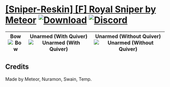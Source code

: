 # [\[Sniper-Reskin\] \[F\] Royal Sniper by Meteor](https://github.com/Klokinator/FE-Repo/tree/main/Battle%20Animations/Infantry%20-%20(Bow)%20Snipers%20and%20Ballistae/%5BSniper-Reskin%5D%20%5BF%5D%20Royal%20Sniper%20by%20Meteor) [![Download](https://img.shields.io/badge/Download--red?style=social&logo=github)](https://minhaskamal.github.io/DownGit/#/home?url=https://github.com/Klokinator/FE-Repo/tree/main/Battle%20Animations/Infantry%20-%20(Bow)%20Snipers%20and%20Ballistae/%5BSniper-Reskin%5D%20%5BF%5D%20Royal%20Sniper%20by%20Meteor) [![Discord](https://img.shields.io/badge/Discord--blue?style=social&logo=discord)](https://discord.gg/C7VNGnyTPA)

| <b>Bow</b><br/><img alt="Bow" src="https://raw.githubusercontent.com/Klokinator/FE-Repo/main/Battle%20Animations/Infantry%20-%20(Bow)%20Snipers%20and%20Ballistae/%5BSniper-Reskin%5D%20%5BF%5D%20Royal%20Sniper%20by%20Meteor/5.%20Bow/Bow.gif"/> | <b>Unarmed (With Quiver)</b><br/><img alt="Unarmed (With Quiver)" src="https://raw.githubusercontent.com/Klokinator/FE-Repo/main/Battle%20Animations/Infantry%20-%20(Bow)%20Snipers%20and%20Ballistae/%5BSniper-Reskin%5D%20%5BF%5D%20Royal%20Sniper%20by%20Meteor/8.%20Unarmed%20(With%20Quiver)/Unarmed.gif"/> | <b>Unarmed (Without Quiver)</b><br/><img alt="Unarmed (Without Quiver)" src="https://raw.githubusercontent.com/Klokinator/FE-Repo/main/Battle%20Animations/Infantry%20-%20(Bow)%20Snipers%20and%20Ballistae/%5BSniper-Reskin%5D%20%5BF%5D%20Royal%20Sniper%20by%20Meteor/8.%20Unarmed%20(Without%20Quiver)/Unarmed.gif"/> |
| :---: | :---: | :---: |

## Credits

Made by Meteor, Nuramon, Swain, Temp.


